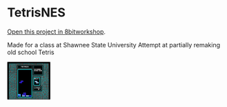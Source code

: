 TetrisNES
=====

[Open this project in 8bitworkshop](http://8bitworkshop.com/redir.html?platform=nes&githubURL=https%3A%2F%2Fgithub.com%2FSpookyturbo%2FTetrisNES&file=hello.c).

Made for a class at Shawnee State University
Attempt at partially remaking old school Tetris

<img src="/tetris.png" style="width:100px;height:auto"/>
